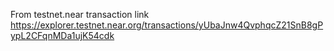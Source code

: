 From testnet.near
transaction link https://explorer.testnet.near.org/transactions/yUbaJnw4QvphqcZ21SnB8gPypL2CFqnMDa1ujK54cdk
